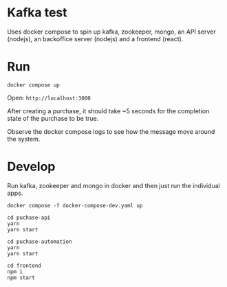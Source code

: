 # Kafka test

Uses docker compose to spin up kafka, zookeeper, mongo, an API server (nodejs), an backoffice server (nodejs) and a frontend (react).

# Run
`docker compose up`

Open: `http://localhost:3000`

After creating a purchase, it should take ~5 seconds for the completion state of the purchase to be true.

Observe the docker compose logs to see how the message move around the system.

# Develop

Run kafka, zookeeper and mongo in docker and then just run the individual apps.

`docker compose -f docker-compose-dev.yaml up`

```
cd puchase-api
yarn
yarn start
```

```
cd puchase-automation
yarn
yarn start
```

```
cd frontend
npm i
npm start
```
